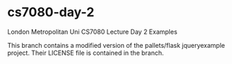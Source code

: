 # cs7080-day-2
London Metropolitan Uni CS7080 Lecture Day 2 Examples

This branch contains a modified version of the pallets/flask jqueryexample project. Their LICENSE file is contained in the branch.
